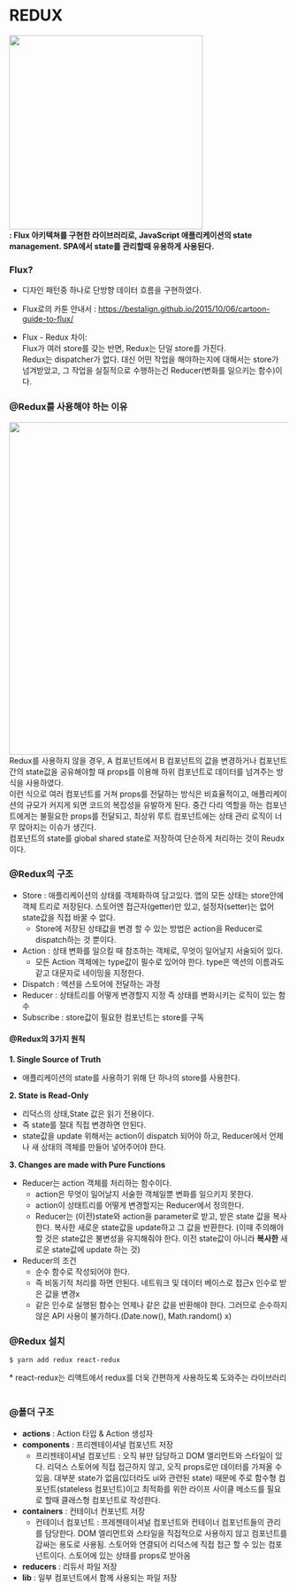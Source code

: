 # REDUX
<img src="https://user-images.githubusercontent.com/41765537/54652703-0f923e80-4afb-11e9-86aa-099d7783c104.png" width="350"></img><br/>
**: Flux 아키텍쳐를 구현한 라이브러리로, JavaScript 애플리케이션의 state management. SPA에서 state를 관리할때 유용하게 사용된다.** <br/>

### Flux?
- 디자인 패턴중 하나로 단방향 데이터 흐름을 구현하였다. 
* Flux로의 카툰 안내서 : https://bestalign.github.io/2015/10/06/cartoon-guide-to-flux/
- Flux - Redux 차이:<br/>
Flux가 여러 store를 갖는 반면, Redux는 단일 store를 가진다. <br/>
Redux는 dispatcher가 없다. 대신 어떤 작업을 해야하는지에 대해서는 store가 넘겨받았고, 그 작업을 실질적으로 수행하는건 Reducer(변화를 일으키는 함수)이다.<br/>


### @Redux를 사용해야 하는 이유
<img src="https://user-images.githubusercontent.com/41765537/54659797-bc2de980-4b16-11e9-96bb-68f8bbc8dc0c.jpg" width="600"></img><br/>
Redux를 사용하지 않을 경우, A 컴포넌트에서 B 컴포넌트의 값을 변경하거나 컴포넌트간의 state값을 공유해야할 때 props를 이용해 하위 컴포넌트로 데이터를 넘겨주는 방식을 사용하였다. <br/>
이런 식으로 여러 컴포넌트를 거쳐 props를 전달하는 방식은 비효율적이고, 애플리케이션의 규모가 커지게 되면 코드의 복잡성을 유발하게 된다. 중간 다리 역할을 하는 컴포넌트에게는 불필요한 props를 전달되고, 최상위 루트 컴포넌트에는 상태 관리 로직이 너무 많아지는 이슈가 생긴다. <br/>
컴포넌트의 state를 global shared state로 저장하여 단순하게 처리하는 것이 Reudx이다.

### @Redux의 구조
- Store : 애플리케이션의 상태를 객체화하여 담고있다. 앱의 모든 상태는 store안에 객체 트리로 저장된다. 스토어엔 접근자(getter)만 있고, 설정자(setter)는 없어 state값을 직접 바꿀 수 없다.
  - Store에 저장된 상태값을 변경 할 수 있는 방법은 action을 Reducer로 dispatch하는 것 뿐이다.
- Action : 상태 변화를 일으킬 때 참조하는 객체로, 무엇이 일어날지 서술되어 있다.
  - 모든 Action 객체에는 type값이 필수로 있어야 한다. type은 액션의 이름과도 같고 대문자로 네이밍을 지정한다.
- Dispatch : 액션을 스토어에 전달하는 과정
- Reducer : 상태트리를 어떻게 변경할지 지정 즉 상태를 변화시키는 로직이 있는 함수
- Subscribe : store값이 필요한 컴포넌트는 store를 구독

#### @Redux의 3가지 원칙
**1. Single Source of Truth**
- 애플리케이션의 state를 사용하기 위해 단 하나의 store를 사용한다.

**2. State is Read-Only**
- 리덕스의 상태,State 값은 읽기 전용이다.
- 즉 state를 절대 직접 변경하면 안된다.
- state값을 update 위해서는 action이 dispatch 되어야 하고, Reducer에서 언제나 새 상태의 객체를 만들어 넣어주어야 한다.

**3. Changes are made with Pure Functions**
- Reducer는 action 객체를 처리하는 함수이다.
  - action은 무엇이 일어날지 서술한 객체일뿐 변화를 일으키지 못한다. 
  - action이 상태트리를 어떻게 변경할지는 Reducer에서 정의한다.
  - Reducer는 (이전)state와 action을 parameter로 받고, 받은 state 값을 복사한다. 복사한 새로운 state값을 update하고 그 값을 반환한다. (이때 주의해야 할 것은 state값은 불변성을 유지해줘야 한다. 이전 state값이 아니라 <b>복사한</b> 새로운 state값에 update 하는 것) <br/>
- Reducer의 조건
  - 순수 함수로 작성되어야 한다.
  - 즉 비동기적 처리를 하면 안된다. 네트워크 및 데이터 베이스로 접근x 인수로 받은 값을 변경x
  - 같은 인수로 실행된 함수는 언제나 같은 값을 반환해야 한다. 그러므로 순수하지 않은 API 사용이 불가하다.(Date.now(), Math.random() x)
  
### @Redux 설치
<pre><code>$ yarn add redux react-redux</code></pre> * react-redux는 리액트에서 redux를 더욱 간편하게 사용하도록 도와주는 라이브러리<br/><br/>
  
### @폴더 구조
- **actions** : Action 타입 & Action 생성자
- **components** : 프리젠테이셔널 컴포넌트 저장 <br/>
  - 프리젠테이셔널 컴포넌트 : 오직 뷰만 담당하고 DOM 엘리먼트와 스타일이 있다. 리덕스 스토어에 직접 접근하지 않고, 오직 props로만 데이터를 가져올 수 있음. 대부분 state가 없음(있더라도 ui와 관련된 state) 때문에 주로 함수형 컴포넌트(stateless 컴포넌트)이고 최적화를 위한 라이프 사이클 메소드를 필요로 할때 클래스형 컴포넌트로 작성한다.
- **containers** : 컨테이너 컨포넌트 저장 <br/>
  - 컨테이너 컴포넌트 : 프레젠테이셔널 컴포넌트와 컨테이너 컴포넌트들의 관리를 담당한다. DOM 엘리먼트와 스타일을 직접적으로 사용하지 않고 컴포넌트를 감싸는 용도로 사용됨. 스토어와 연결되어 리덕스에 직접 접근 할 수 있는 컴포넌트이다. 스토어에 있는 상태를 props로 받아옴
- **reducers** : 리듀서 파일 저장
- **lib** : 일부 컴포넌트에서 함께 사용되는 파일 저장
